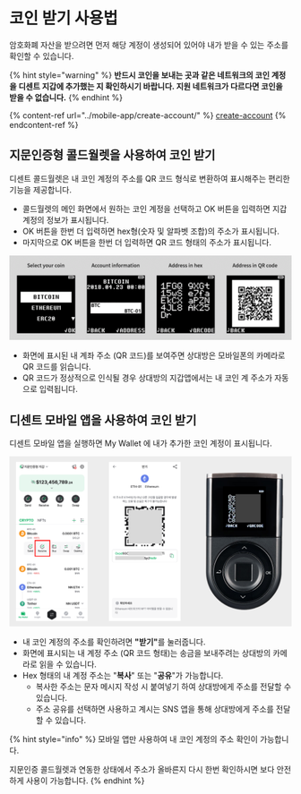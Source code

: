 # 코인 받기 사용법

암호화폐 자산을 받으려면 먼저 해당 계정이 생성되어 있어야 내가 받을 수 있는 주소를 확인할 수 있습니다.

{% hint style="warning" %}
**반드시 코인을 보내는 곳과 같은 네트워크의 코인 계정을 디센트 지갑에 추가했는 지 확인하시기 바랍니다. 지원 네트워크가 다르다면 코인을 받을 수 없습니다.**
{% endhint %}

{% content-ref url="../mobile-app/create-account/" %}
[create-account](../mobile-app/create-account/)
{% endcontent-ref %}

## 지문인증형 콜드월렛을 사용하여 코인 받기 <a href="#receive-on-biometric-wallet" id="receive-on-biometric-wallet"></a>

디센트 콜드월렛은 내 코인 계정의 주소를 QR 코드 형식로 변환하여 표시해주는 편리한 기능을 제공합니다.   &#x20;

* 콜드월렛의 메인 화면에서 원하는 코인 계정을 선택하고 OK 버튼을 입력하면 지갑 계정의 정보가 표시됩니다.&#x20;
* OK 버튼을 한번 더 입력하면 hex형(숫자 및 알파벳 조합)의 주소가 표시됩니다.
* 마지막으로 OK 버튼을 한번 더 입력하면 QR 코드 형태의 주소가 표시됩니다.

<div align="left"><img src="../.gitbook/assets/3 (10).png" alt=""></div>

* 화면에 표시된 내 계좌 주소 (QR 코드)를 보여주면 상대방은 모바일폰의 카메라로 QR 코드를 읽습니다.
* QR 코드가 정상적으로 인식될 경우 상대방의 지갑앱에서는 내 코인 계 주소가 자동으로 입력됩니다.&#x20;

## 디센트 모바일 앱을 사용하여 코인 받기 <a href="#receive-on-mobile-app" id="receive-on-mobile-app"></a>

디센트 모바일 앱을 실행하면 My Wallet 에 내가 추가한 코인 계정이 표시됩니다. &#x20;

<div align="left"><img src="../.gitbook/assets/1 (15).png" alt=""></div>

* 내 코인 계정의 주소를 확인하려면 **"받기"**&#xB97C; 눌러줍니다.
* 화면에 표시되는 내 계정 주소 (QR 코드 형태)는 송금을 보내주려는 상대방의 카메라로 읽을 수 있습니다.
* Hex 형태의 내 계정 주소는 "**복사**" 또는 "**공유**"가 가능합니다.&#x20;
  * 복사한 주소는 문자 메시지 작성 시 붙여넣기 하여 상대방에게 주소를 전달할 수 있습니다.
  * 주소 공유를 선택하면 사용하고 계시는 SNS 앱을 통해 상대방에게 주소를 전달할 수 있습니다.

{% hint style="info" %}
모바일 앱만 사용하여 내 코인 계정의 주소 확인이 가능합니다.&#x20;

지문인증 콜드월렛과 연동한 상태에서 주소가 올바른지 다시 한번 확인하시면 보다 안전하게 사용이 가능합니다.
{% endhint %}
